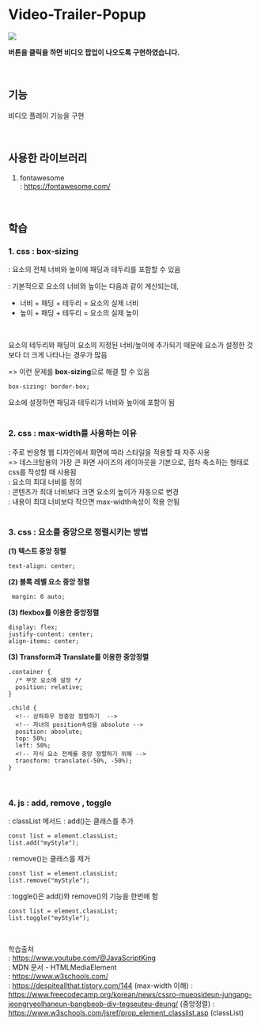# Video-Trailer-Popup

<img src="./ezgif.com-video-to-gif.gif">

<br>

**버튼을 클릭을 하면 비디오 팝업이 나오도록 구현하였습니다.**

<br>

## 기능

비디오 플레이 기능을 구현

<br>

## 사용한 라이브러리
1.  fontawesome  
: https://fontawesome.com/

<br>

## 학습 
### 1. css : box-sizing
: 요소의 전체 너비와 높이에 패딩과 테두리를 포함할 수 있음  

: 기본적으로 요소의 너비와 높이는 다음과 같이 계산되는데, 
- 너비 + 패딩 + 테두리 = 요소의 실제 너비  
- 높이 + 패딩 + 테두리 = 요소의 실제 높이  

<br>

요소의 테두리와 패딩이 요소의 지정된 너비/높이에 추가되기 때문에 요소가 설정한 것보다 더 크게 나타나는 경우가 많음   

=> 이런 문제를 **box-sizing**으로 해결 할 수 있음
```
box-sizing: border-box;
```
요소에 설정하면 패딩과 테두리가 너비와 높이에 포함이 됨  
<br>

### 2. css : max-width를 사용하는 이유
: 주로 반응형 웹 디자인에서 화면에 따라 스타일을 적용할 때 자주 사용  
=> 데스크탑용의 가장 큰 화면 사이즈의 레이아웃을 기본으로, 점차 축소하는 형태로 css를 작성할 때 사용됨  
: 요소의 최대 너비를 정의  
: 콘텐츠가 최대 너비보다 크면 요소의 높이가 자동으로 변경  
: 내용이 최대 너비보다 작으면 max-width속성이 적용 안됨  
<br>

### 3. css : 요소를 중앙으로 정렬시키는 방법
**(1) 텍스트 중앙 정렬**    
```
text-align: center;
```
**(2) 블록 레벨 요소 중앙 정렬**  
```
 margin: 0 auto;
``` 
**(3) flexbox를 이용한 중앙정렬**  
```
display: flex;
justify-content: center;
align-items: center;
```

**(3) Transform과 Translate를 이용한 중앙정렬**  
```
.container {
  /* 부모 요소에 설정 */
  position: relative;
}

.child {
  <!-- 상하좌우 정중앙 정렬하기  -->
  <!-- 자녀의 position속성을 absolute -->
  position: absolute;
  top: 50%;
  left: 50%;
  <!-- 자식 요소 전체를 중앙 정렬하기 위해 -->
  transform: translate(-50%, -50%);
}

```
<br>

### 4. js : add, remove , toggle 
: classList 메서드
: add()는 클래스를 추가  
```
const list = element.classList;
list.add("myStyle");
```

: remove()는 클래스를 제거     
```
const list = element.classList;
list.remove("myStyle");
```
: toggle()은 add()와 remove()의 기능을 한번에 함 
```
const list = element.classList;
list.toggle("myStyle");
```


<br>

학습출처  
: https://www.youtube.com/@JavaScriptKing  
: MDN 문서 - HTMLMediaElement     
: https://www.w3schools.com/  
: https://despiteallthat.tistory.com/144 (max-width 이해)
: https://www.freecodecamp.org/korean/news/cssro-mueosideun-jungang-jeongryeolhaneun-bangbeob-div-tegseuteu-deung/  (중앙정렬)
: https://www.w3schools.com/jsref/prop_element_classlist.asp (classList)